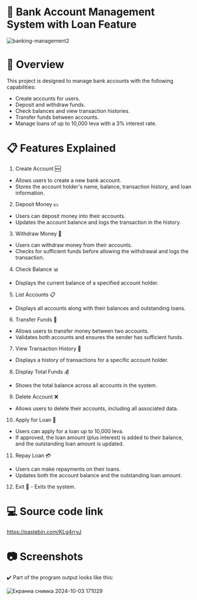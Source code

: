 # 🏦 Bank Account Management System with Loan Feature

![banking-management2](https://github.com/user-attachments/assets/e8a81785-9e3e-40f8-863e-585cb7acc528)

# 🌟 Overview
This project is designed to manage bank accounts with the following capabilities:

 - Create accounts for users.
 - Deposit and withdraw funds.
 - Check balances and view transaction histories.
 - Transfer funds between accounts.
 - Manage loans of up to 10,000 leva with a 3% interest rate.
   
# 📋 Features Explained
 1. Create Account 🆕
   - Allows users to create a new bank account.
   - Stores the account holder's name, balance, transaction history, and loan information.

 2. Deposit Money 💵
   - Users can deposit money into their accounts.
   - Updates the account balance and logs the transaction in the history.

 3. Withdraw Money 💸
   - Users can withdraw money from their accounts.
   - Checks for sufficient funds before allowing the withdrawal and logs the transaction.

 4. Check Balance 📊
   - Displays the current balance of a specified account holder.

 5. List Accounts 📋
   - Displays all accounts along with their balances and outstanding loans.
     
 6. Transfer Funds 🔄
   - Allows users to transfer money between two accounts.
   - Validates both accounts and ensures the sender has sufficient funds.

 7. View Transaction History 📜
   - Displays a history of transactions for a specific account holder.

 8. Display Total Funds 💰
   - Shows the total balance across all accounts in the system.

 9. Delete Account ❌
   - Allows users to delete their accounts, including all associated data.

 10. Apply for Loan 🏦
   - Users can apply for a loan up to 10,000 leva.
   - If approved, the loan amount (plus interest) is added to their balance, and the outstanding loan amount is updated.

 11. Repay Loan 💳
   - Users can make repayments on their loans.
   - Updates both the account balance and the outstanding loan amount.

 12. Exit 🚪
    - Exits the system.

# 💻 Source code link

https://pastebin.com/KLg4rrvJ

# 📷 Screenshots
✔️ Part of the program output looks like this:

![Екранна снимка 2024-10-03 171029](https://github.com/user-attachments/assets/5a9b367c-489a-4f29-9a69-fcf2d3257690)
